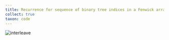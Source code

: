 ```yaml
---
title: Recurrence for sequence of binary tree indices in a Fenwick array
collect: true
taxon: code
---
```


![interleave](moonbit/src//fenwick/segment_tree.mbt#:include)
